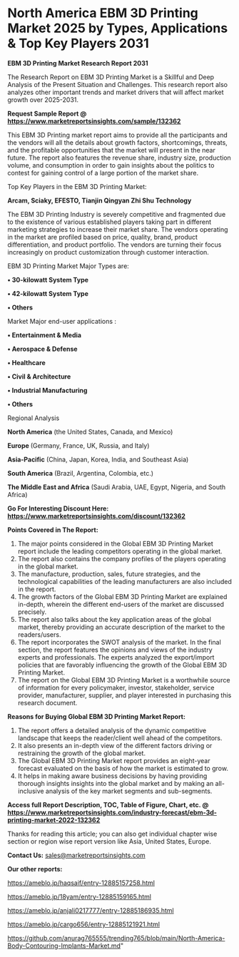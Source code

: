 # North America EBM 3D Printing Market 2025 by Types, Applications & Top Key Players 2031

<strong>EBM 3D Printing Market Research Report 2031</strong>

The Research Report on EBM 3D Printing Market is a Skillful and Deep Analysis of the Present Situation and Challenges. This research report also analyzes other important trends and market drivers that will affect market growth over 2025-2031.

<strong>Request Sample Report @ <a href=https://www.marketreportsinsights.com/sample/132362>https://www.marketreportsinsights.com/sample/132362</a></strong>

This EBM 3D Printing market report aims to provide all the participants and the vendors will all the details about growth factors, shortcomings, threats, and the profitable opportunities that the market will present in the near future. The report also features the revenue share, industry size, production volume, and consumption in order to gain insights about the politics to contest for gaining control of a large portion of the market share.

Top Key Players in the EBM 3D Printing Market:

<strong>Arcam, Sciaky, EFESTO, Tianjin Qingyan Zhi Shu Technology</strong>

The EBM 3D Printing Industry is severely competitive and fragmented due to the existence of various established players taking part in different marketing strategies to increase their market share. The vendors operating in the market are profiled based on price, quality, brand, product differentiation, and product portfolio. The vendors are turning their focus increasingly on product customization through customer interaction.

EBM 3D Printing Market Major Types are:

<strong>• 30-kilowatt System Type

• 42-kilowatt System Type

• Others</strong>

Market Major end-user applications :

<strong>• Entertainment & Media

• Aerospace & Defense

• Healthcare

• Civil & Architecture

• Industrial Manufacturing

• Others</strong>

Regional Analysis

</u><strong><b>North America</b></strong> (the United States, Canada, and Mexico)

<strong><b>Europe </b></strong>(Germany, France, UK, Russia, and Italy)

<strong><b>Asia-Pacific</b></strong> (China, Japan, Korea, India, and Southeast Asia)

<strong><b>South America</b></strong> (Brazil, Argentina, Colombia, etc.)

<strong><b>The Middle East and Africa</b></strong> (Saudi Arabia, UAE, Egypt, Nigeria, and South Africa)

<strong>Go For Interesting Discount Here: <a href=https://www.marketreportsinsights.com/discount/132362>https://www.marketreportsinsights.com/discount/132362</a></strong>

<strong>Points Covered in The Report:</strong>
<ol>
  <li>The major points considered in the Global EBM 3D Printing Market report include the leading competitors operating in the global market.</li>
  <li>The report also contains the company profiles of the players operating in the global market.</li>
  <li>The manufacture, production, sales, future strategies, and the technological capabilities of the leading manufacturers are also included in the report.</li>
  <li>The growth factors of the Global EBM 3D Printing Market are explained in-depth, wherein the different end-users of the market are discussed precisely.</li>
  <li>The report also talks about the key application areas of the global market, thereby providing an accurate description of the market to the readers/users.</li>
  <li>The report incorporates the SWOT analysis of the market. In the final section, the report features the opinions and views of the industry experts and professionals. The experts analyzed the export/import policies that are favorably influencing the growth of the Global EBM 3D Printing Market.</li>
  <li>The report on the Global EBM 3D Printing Market is a worthwhile source of information for every policymaker, investor, stakeholder, service provider, manufacturer, supplier, and player interested in purchasing this research document.</li>
</ol>
<strong>Reasons for Buying Global EBM 3D Printing Market Report:</strong>

<ol>
  <li>The report offers a detailed analysis of the dynamic competitive landscape that keeps the reader/client well ahead of the competitors.</li>
  <li>It also presents an in-depth view of the different factors driving or restraining the growth of the global market.</li>
  <li>The Global EBM 3D Printing Market report provides an eight-year forecast evaluated on the basis of how the market is estimated to grow.</li>
  <li>It helps in making aware business decisions by having providing thorough insights insights into the global market and by making an all-inclusive analysis of the key market segments and sub-segments.</li>
</ol>
<strong>Access full Report Description, TOC, Table of Figure, Chart, etc. @ <a href=https://www.marketreportsinsights.com/industry-forecast/ebm-3d-printing-market-2022-132362>https://www.marketreportsinsights.com/industry-forecast/ebm-3d-printing-market-2022-132362</a></strong>


Thanks for reading this article; you can also get individual chapter wise section or region wise report version like Asia, United States, Europe.

<strong>Contact Us:</strong>
sales@marketreportsinsights.com

<strong>Our other reports:</strong>

<a href=https://ameblo.jp/haqsaif/entry-12885157258.html>https://ameblo.jp/haqsaif/entry-12885157258.html</a>

<a href=https://ameblo.jp/18yam/entry-12885159165.html>https://ameblo.jp/18yam/entry-12885159165.html</a>

<a href=https://ameblo.jp/anjali0217777/entry-12885186935.html>https://ameblo.jp/anjali0217777/entry-12885186935.html</a>

<a href=https://ameblo.jp/cargo656/entry-12885121921.html>https://ameblo.jp/cargo656/entry-12885121921.html</a>

<a href=https://github.com/anurag765555/trending765/blob/main/North-America-Body-Contouring-Implants-Market.md>https://github.com/anurag765555/trending765/blob/main/North-America-Body-Contouring-Implants-Market.md</a>"
